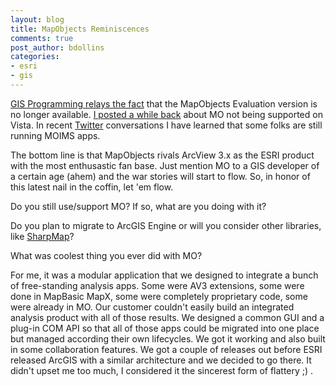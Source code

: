 ```yaml
---
layout: blog
title: MapObjects Reminiscences
comments: true
post_author: bdollins
categories:
- esri
- gis
---
```


<a href="http://gisprog.wordpress.com/2008/04/09/mapobjects-evaluation-version/">GIS Programming relays the fact</a> that the MapObjects Evaluation version is no longer available. <a href="http://geobabble.wordpress.com/2007/07/09/mo-no-mo/">I posted a while back</a> about MO not being supported on Vista. In recent <a href="http://twitter.com">Twitter</a> conversations I have learned that some folks are still running MOIMS apps.

The bottom line is that MapObjects rivals ArcView 3.x as the ESRI product with the most enthusastic fan base. Just mention MO to a GIS developer of a certain age (ahem) and the war stories will start to flow. So, in honor of this latest nail in the coffin, let 'em flow.

Do you still use/support MO? If so, what are you doing with it?

Do you plan to migrate to ArcGIS Engine or will you consider other libraries, like <a href="http://www.codeplex.com/sharpmap">SharpMap</a>?

What was coolest thing you ever did with MO?

For me, it was a modular application that we designed to integrate a bunch of free-standing analysis apps. Some were AV3 extensions, some were done in MapBasic MapX, some were completely proprietary code, some were already in MO. Our customer couldn't easily build an integrated analysis product with all of those results. We designed a common GUI and a plug-in COM API so that all of those apps could be migrated into one place but managed according their own lifecycles. We got it working and also built in some collaboration features. We got a couple of releases out before ESRI released ArcGIS with a similar architecture and we decided to go there. It didn't upset me too much, I considered it the sincerest form of flattery ;)  .